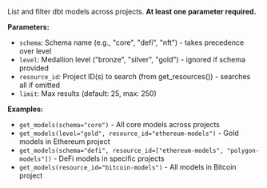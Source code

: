 List and filter dbt models across projects. **At least one parameter required.**

**Parameters:**
- `schema`: Schema name (e.g., "core", "defi", "nft") - takes precedence over level
- `level`: Medallion level ("bronze", "silver", "gold") - ignored if schema provided  
- `resource_id`: Project ID(s) to search (from get_resources()) - searches all if omitted
- `limit`: Max results (default: 25, max: 250)

**Examples:**
- `get_models(schema="core")` - All core models across projects
- `get_models(level="gold", resource_id="ethereum-models")` - Gold models in Ethereum project
- `get_models(schema="defi", resource_id=["ethereum-models", "polygon-models"])` - DeFi models in specific projects
- `get_models(resource_id="bitcoin-models")` - All models in Bitcoin project
